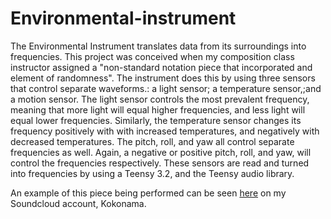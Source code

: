 # Environmental-instrument
The Environmental Instrument translates data from its surroundings into frequencies. This project was conceived when my composition class instructor assigned a "non-standard notation piece that incorporated and element of randomness". The instrument does this by using three sensors that control separate waveforms.: a light sensor; a temperature sensor,;and a motion sensor. The light sensor controls the most prevalent frequency, meaning that more light will equal higher frequencies, and less light will equal lower frequencies. Similarly, the temperature sensor changes its frequency positively with with increased temperatures, and negatively with decreased temperatures. The pitch, roll, and yaw all control separate frequencies as well. Again, a negative or positive pitch, roll, and yaw, will control the frequencies respectively. These sensors are read and turned into frequencies by using a Teensy 3.2, and the Teensy audio library.

An example of this piece being performed can be seen <a href="https://soundcloud.com/kokonama/apartment-106">here</a> on my Soundcloud account, Kokonama.
